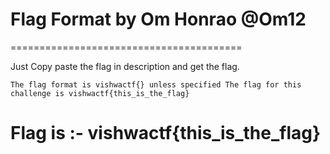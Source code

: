 # Flag Format by Om Honrao @Om12

========================================

Just Copy paste the flag in description and get the flag.

```
The flag format is vishwactf{} unless specified The flag for this challenge is vishwactf{this_is_the_flag}

```

# Flag is :- vishwactf{this_is_the_flag}


